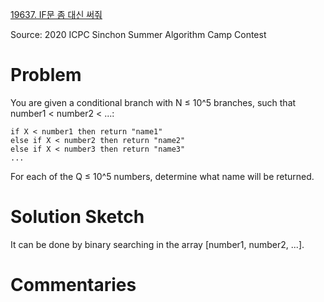 [19637. IF문 좀 대신 써줘](https://www.acmicpc.net/problem/19637)

Source: 2020 ICPC Sinchon Summer Algorithm Camp Contest


# Problem

You are given a conditional branch with N ≤ 10^5 branches, such that number1 < number2 < ...:

```
if X < number1 then return "name1"
else if X < number2 then return "name2"
else if X < number3 then return "name3"
...
```

For each of the Q ≤ 10^5 numbers, determine what name will be returned.

# Solution Sketch

It can be done by binary searching in the array [number1, number2, ...].

# Commentaries
